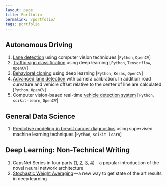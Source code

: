 ```yaml
---
layout: page
title: Portfolio
permalink: /portfolio/
tags: portfolio
---
```


## Autonomous Driving

1. [Lane detection](/portfolio/lane-finding/) using computer vision techniques [`Python`, `OpenCV`]
2. [Traffic sign classification](/portfolio/traffic-signs-classification/) using deep learning [`Python`, `Tensorflow`, `OpenCV`]
3. [Behavioral cloning](/portfolio/behavioral-cloning/) using deep learning [`Python`, `Keras`, `OpenCV`]
4. [Advanced lane detection](/portfolio/advanced-lane-finding/) with camera calibration. In addition road curvature and vehicle offset relative to the center of line are calculated [`Python`, `OpenCV`]
5. Computer vision-based real-time [vehicle detection system](/portfolio/vehicle-detection-cv/) [`Python`, `scikit-learn`, `OpenCV`]

## General Data Science

1. [Predictive modeling in breast cancer diagnostics](/portfolio/breast-cancer-diagnostics/) using supervised machine learning techniques [`Python`, `scikit-learn`]

## Deep Learning: Non-Technical Writing

1. CapsNet Series in four parts ([1](https://pechyonkin.me/capsules-1/), [2](https://pechyonkin.me/capsules-2/), [3](https://pechyonkin.me/capsules-3/), [4](https://pechyonkin.me/capsules-4/)) – a popular introduction of the novel neural network architecture
2. [Stochastic Weight Averaging](https://pechyonkin.me/stochastic-weight-averaging/) — a new way to get state of the art results in deep learning
